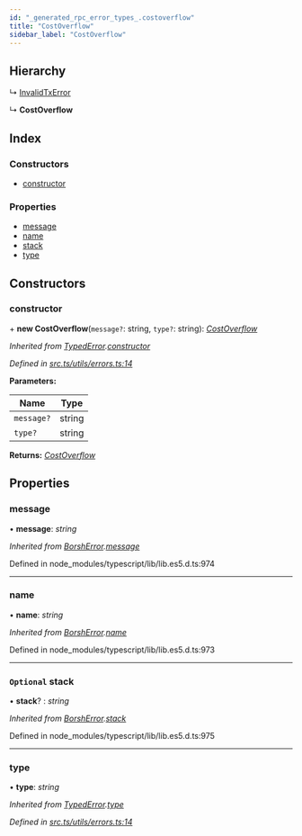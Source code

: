 ```yaml
---
id: "_generated_rpc_error_types_.costoverflow"
title: "CostOverflow"
sidebar_label: "CostOverflow"
---
```


## Hierarchy

  ↳ [InvalidTxError](_generated_rpc_error_types_.invalidtxerror.md)

  ↳ **CostOverflow**

## Index

### Constructors

* [constructor](_generated_rpc_error_types_.costoverflow.md#constructor)

### Properties

* [message](_generated_rpc_error_types_.costoverflow.md#message)
* [name](_generated_rpc_error_types_.costoverflow.md#name)
* [stack](_generated_rpc_error_types_.costoverflow.md#optional-stack)
* [type](_generated_rpc_error_types_.costoverflow.md#type)

## Constructors

###  constructor

\+ **new CostOverflow**(`message?`: string, `type?`: string): *[CostOverflow](_generated_rpc_error_types_.costoverflow.md)*

*Inherited from [TypedError](_utils_errors_.typederror.md).[constructor](_utils_errors_.typederror.md#constructor)*

*Defined in [src.ts/utils/errors.ts:14](https://github.com/nearprotocol/nearlib/blob/bf1ce09/src.ts/utils/errors.ts#L14)*

**Parameters:**

Name | Type |
------ | ------ |
`message?` | string |
`type?` | string |

**Returns:** *[CostOverflow](_generated_rpc_error_types_.costoverflow.md)*

## Properties

###  message

• **message**: *string*

*Inherited from [BorshError](_utils_serialize_.borsherror.md).[message](_utils_serialize_.borsherror.md#message)*

Defined in node_modules/typescript/lib/lib.es5.d.ts:974

___

###  name

• **name**: *string*

*Inherited from [BorshError](_utils_serialize_.borsherror.md).[name](_utils_serialize_.borsherror.md#name)*

Defined in node_modules/typescript/lib/lib.es5.d.ts:973

___

### `Optional` stack

• **stack**? : *string*

*Inherited from [BorshError](_utils_serialize_.borsherror.md).[stack](_utils_serialize_.borsherror.md#optional-stack)*

Defined in node_modules/typescript/lib/lib.es5.d.ts:975

___

###  type

• **type**: *string*

*Inherited from [TypedError](_utils_errors_.typederror.md).[type](_utils_errors_.typederror.md#type)*

*Defined in [src.ts/utils/errors.ts:14](https://github.com/nearprotocol/nearlib/blob/bf1ce09/src.ts/utils/errors.ts#L14)*
